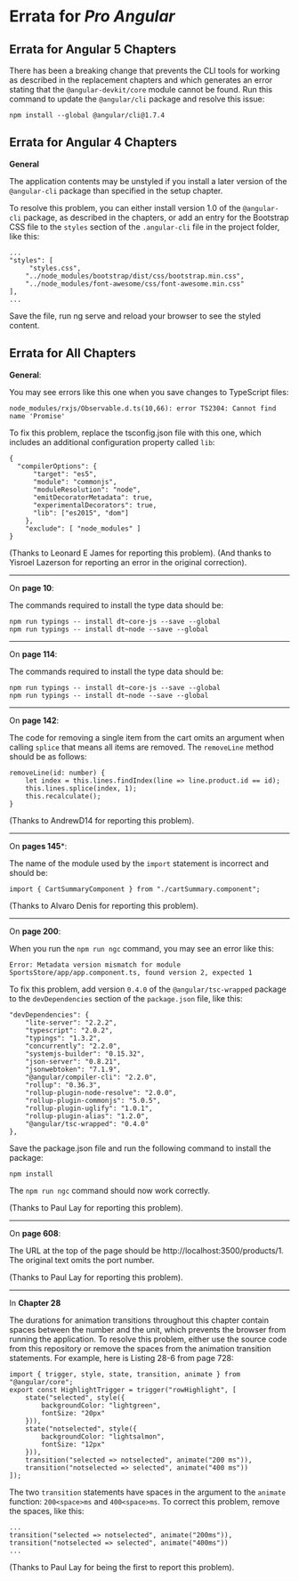 # Errata for *Pro Angular*

## Errata for Angular 5 Chapters

There has been a breaking change that prevents the CLI tools for working as described in the replacement chapters and which generates an error stating that the `@angular-devkit/core` module cannot be found. Run this command to update the `@angular/cli` package and resolve this issue:

    npm install --global @angular/cli@1.7.4
    


## Errata for Angular 4 Chapters

**General**

The application contents may be unstyled if you install a later version of the `@angular-cli` package than specified in the setup chapter. 

To resolve this problem, you can either install version 1.0 of the `@angular-cli` package, as described in the chapters, or add an entry for the Bootstrap CSS file to the `styles` section of the `.angular-cli` file in the project folder, like this:

    ...
    "styles": [
         "styles.css", 
        "../node_modules/bootstrap/dist/css/bootstrap.min.css",
        "../node_modules/font-awesome/css/font-awesome.min.css"    
    ],
    ...

Save the file, run ng serve and reload your browser to see the styled content.


## Errata for All Chapters

**General**:

You may see errors like this one when you save changes to TypeScript files:

    node_modules/rxjs/Observable.d.ts(10,66): error TS2304: Cannot find name 'Promise'

To fix this problem, replace the tsconfig.json file with this one, which includes an additional configuration property called `lib`:

    {
      "compilerOptions": {
          "target": "es5",
          "module": "commonjs",
          "moduleResolution": "node",
          "emitDecoratorMetadata": true,
          "experimentalDecorators": true,
          "lib": ["es2015", "dom"]    
        },
        "exclude": [ "node_modules" ]
    }

(Thanks to Leonard E James for reporting this problem).
(And thanks to Yisroel Lazerson for reporting an error in the original correction).

***
On **page 10**:

The commands required to install the type data should be:

    npm run typings -- install dt~core-js --save --global
    npm run typings -- install dt~node --save --global

***

On **page 114**:

The commands required to install the type data should be:

    npm run typings -- install dt~core-js --save --global
    npm run typings -- install dt~node --save --global

***
On **page 142**:

The code for removing a single item from the cart omits an argument when calling `splice` that means all items are removed. The `removeLine` method should be as follows:

    removeLine(id: number) {
        let index = this.lines.findIndex(line => line.product.id == id);
        this.lines.splice(index, 1);
        this.recalculate();
    }

(Thanks to AndrewD14 for reporting this problem).

***
On **pages 145***:

The name of the module used by the `import` statement is incorrect and should be:

`import { CartSummaryComponent } from "./cartSummary.component";`

(Thanks to Alvaro Denis for reporting this problem).

***
On **page 200**:

When you run the `npm run ngc` command, you may see an error like this:

`Error: Metadata version mismatch for module SportsStore/app/app.component.ts, found version 2, expected 1`

To fix this problem, add version `0.4.0` of the `@angular/tsc-wrapped` package to the `devDependencies` section of the `package.json` file, like this:

    "devDependencies": {
        "lite-server": "2.2.2",
        "typescript": "2.0.2",
        "typings": "1.3.2",
        "concurrently": "2.2.0",
        "systemjs-builder": "0.15.32",
        "json-server": "0.8.21",
        "jsonwebtoken": "7.1.9",
        "@angular/compiler-cli": "2.2.0",
        "rollup": "0.36.3",
        "rollup-plugin-node-resolve": "2.0.0",
        "rollup-plugin-commonjs": "5.0.5",
        "rollup-plugin-uglify": "1.0.1",
        "rollup-plugin-alias": "1.2.0",
        "@angular/tsc-wrapped": "0.4.0"       
    },

Save the package.json file and run the following command to install the package:

    npm install

The `npm run ngc` command should now work correctly.

(Thanks to Paul Lay for reporting this problem).
***
On **page 608**:

The URL at the top of the page should be http://localhost:3500/products/1. The original text omits the port number.

(Thanks to Paul Lay for reporting this problem).

***
In **Chapter 28**

The durations for animation transitions throughout this chapter contain spaces between the number and the unit, which prevents the browser from running the application. To resolve this problem, either use the source code from this repository or remove the spaces from the animation transition statements. For example, here is Listing 28-6 from page 728:

    import { trigger, style, state, transition, animate } from "@angular/core";
    export const HighlightTrigger = trigger("rowHighlight", [
        state("selected", style({
            backgroundColor: "lightgreen",
            fontSize: "20px"
        })),
        state("notselected", style({
            backgroundColor: "lightsalmon",
            fontSize: "12px"
        })),
        transition("selected => notselected", animate("200 ms")),
        transition("notselected => selected", animate("400 ms"))
    ]);

The two `transition` statements have spaces in the argument to the `animate` function: `200<space>ms` and `400<space>ms`. To correct this problem, remove the spaces, like this:

    ...
    transition("selected => notselected", animate("200ms")),
    transition("notselected => selected", animate("400ms"))
    ...

(Thanks to Paul Lay for being the first to report this problem).
